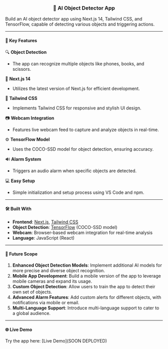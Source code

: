 <h3 align="center">🤖 AI Object Detector App</h3>

Build an AI object detector app using Next.js 14, Tailwind CSS, and TensorFlow, capable of detecting various objects and triggering actions.

---

<h4>📌 Key Features</h4>

🔍 **Object Detection**  
- The app can recognize multiple objects like phones, books, and scissors.  

🚀 **Next.js 14**  
- Utilizes the latest version of Next.js for efficient development.  

🎨 **Tailwind CSS**  
- Implements Tailwind CSS for responsive and stylish UI design.  

📷 **Webcam Integration**  
- Features live webcam feed to capture and analyze objects in real-time.  

⚙️ **TensorFlow Model**  
- Uses the COCO-SSD model for object detection, ensuring accuracy.  

🔊 **Alarm System**  
- Triggers an audio alarm when specific objects are detected.  

💻 **Easy Setup**  
- Simple initialization and setup process using VS Code and npm.

---

<h4>🛠️ Built With</h4>

- **Frontend**: [Next.js](https://nextjs.org/), [Tailwind CSS](https://tailwindcss.com/)  
- **Object Detection**: [TensorFlow](https://www.tensorflow.org/) (COCO-SSD model)  
- **Webcam**: Browser-based webcam integration for real-time analysis  
- **Language**: JavaScript (React)

---

<h4>🌟 Future Scope</h4>

1. **Enhanced Object Detection Models**: Implement additional AI models for more precise and diverse object recognition.
2. **Mobile App Development**: Build a mobile version of the app to leverage mobile cameras and expand its usage.
3. **Custom Object Detection**: Allow users to train the app to detect their own set of objects.
4. **Advanced Alarm Features**: Add custom alerts for different objects, with notifications via mobile or email.
5. **Multi-Language Support**: Introduce multi-language support to cater to a global audience.

---

<h4>🌐 Live Demo</h4>  
Try the app here: [Live Demo](SOON DEPLOYED)
